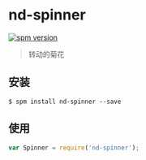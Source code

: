 # nd-spinner

[![spm version](http://spm.crossjs.com/badge/nd-spinner)](http://spm.crossjs.com/package/nd-spinner)

> 转动的菊花

## 安装

```
$ spm install nd-spinner --save
```

## 使用

```js
var Spinner = require('nd-spinner');
```
